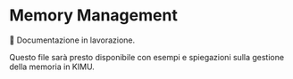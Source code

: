# Memory Management

🚧 Documentazione in lavorazione.

Questo file sarà presto disponibile con esempi e spiegazioni sulla gestione della memoria in KIMU.
